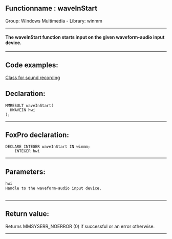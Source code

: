 <link rel="stylesheet" type="text/css" href="../../css/win32api.css">  
<link rel="stylesheet" href="https://cdnjs.cloudflare.com/ajax/libs/font-awesome/4.7.0/css/font-awesome.min.css">

## Functionname : waveInStart
Group: Windows Multimedia - Library: winmm    
***  


#### The waveInStart function starts input on the given waveform-audio input device.
***  


## Code examples:
[Class for sound recording](../../samples/sample_420.md)  

## Declaration:
```foxpro  
MMRESULT waveInStart(
  HWAVEIN hwi
);  
```  
***  


## FoxPro declaration:
```foxpro  
DECLARE INTEGER waveInStart IN winmm;
	INTEGER hwi  
```  
***  


## Parameters:
```txt  
hwi
Handle to the waveform-audio input device.
  
```  
***  


## Return value:
Returns MMSYSERR_NOERROR (0)  if successful or an error otherwise.  
***  

